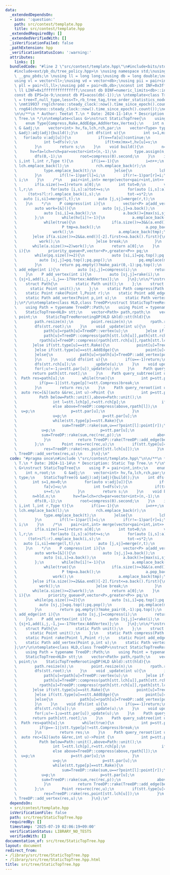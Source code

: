 ```yaml
---
data:
  _extendedDependsOn:
  - icon: ':question:'
    path: src/contest/template.hpp
    title: src/contest/template.hpp
  _extendedRequiredBy: []
  _extendedVerifiedWith: []
  _isVerificationFailed: false
  _pathExtension: hpp
  _verificationStatusIcon: ':warning:'
  attributes:
    links: []
  bundledCode: "#line 2 \"src/contest/template.hpp\"\n#include<bits/stdc++.h>\n#include<ext/pb_ds/assoc_container.hpp>\n\
    #include<ext/pb_ds/tree_policy.hpp>\n \nusing namespace std;\nusing namespace\
    \ __gnu_pbds;\n \nusing ll = long long;\nusing db = long double;\nusing vi = vector<int>;\n\
    using vl = vector<ll>;\nusing vd = vector<db>;\nusing pii = pair<int,int>;\nusing\
    \ pll = pair<ll,ll>;\nusing pdd = pair<db,db>;\nconst int INF=0x3fffffff;\nconst\
    \ ll LINF=0x1fffffffffffffff;\nconst db DINF=numeric_limits<db>::infinity();\n\
    const db EPS=1e-9;\nconst db PI=acos(db(-1));\n \ntemplate<class T>\nusing ordered_set\
    \ = tree<T,null_type,less<T>,rb_tree_tag,tree_order_statistics_node_update>;\n\
    \ \nmt19937 rng(chrono::steady_clock::now().time_since_epoch().count());\nmt19937_64\
    \ rng64(chrono::steady_clock::now().time_since_epoch().count());\n#line 3 \"src/tree/StaticTopTree.hpp\"\
    \n\n/**\n * Author: Teetat T.\n * Date: 2024-11-14\n * Description: Static Top\
    \ Tree.\n */\n\ntemplate<class G>\nstruct StaticTopTree{\n    using P = pair<int,int>;\n\
    \    enum Type{Compress,Rake,AddEdge,AddVertex,Vertex};\n    int n,root;\n   \
    \ G &adj;\n    vector<int> hv,fa,lch,rch,par;\n    vector<Type> type;\n    StaticTopTree(G\
    \ &adj):adj(adj){build();}\n    int dfs(int u){\n        int s=1,mx=0;\n     \
    \   for(auto v:adj[u]){\n            if(v==fa[u])continue;\n            fa[v]=u;\n\
    \            int t=dfs(v);\n            if(t>mx)mx=t,hv[u]=v;\n            s+=t;\n\
    \        }\n        return s;\n    }\n    void build(){\n        n=hld.n;\n  \
    \      hv=fa=lch=rch=par=vector<int>(n,-1);\n        type.assign(n,Compress);\n\
    \        dfs(0,-1);\n        root=compress(0).second;\n    }\n    int add(int\
    \ i,int l,int r,Type t){\n        if(i==-1){\n            i=n++;\n           \
    \ lch.emplace_back(l);\n            rch.emplace_back(r);\n            par.emplace_back(-1);\n\
    \            type.emplace_back(t);\n        }else{\n            lch[i]=l,rch[i]=r,type[i]=t;\n\
    \        }\n        if(l!=-1)par[l]=i;\n        if(r!=-1)par[r]=i;\n        return\
    \ i;\n    }\n    /*\n    pair<int,int> merge(vector<pair<int,int>> a,Type t){\n\
    \        if(a.size()==1)return a[0];\n        int tot=0;\n        vector<pair<int,int>>\
    \ l,r;\n        for(auto [i,s]:a)tot+=s;\n        for(auto [i,s]:a){\n       \
    \     (tot>s?l:r).emplace_back(i,s);\n            tot-=s*2;\n        }\n     \
    \   auto [i,si]=merge(l,t);\n        auto [j,sj]=merge(r,t);\n        return {add(-1,i,j,t),si+sj};\n\
    \    }\n    */\n    P compress(int i){\n        vector<P> a{add_vertex(i)};\n\
    \        auto work=[&](){\n            auto [sj,j]=a.back();\n            a.pop_back();\n\
    \            auto [si,i]=a.back();\n            a.back()={max(si,sj)+1,add(-1,i,j,Compress)};\n\
    \        };\n        while(hv[i]!=-1){\n            a.emplace_back(add_vertex(i=hv[i]));\n\
    \            while(true){\n                if(a.size()>=3&&(a.end()[-3].first==a.end()[-2].first||a.end()[-3].first<=a.back().first)){\n\
    \                    P tmp=a.back();\n                    a.pop_back();\n    \
    \                work();\n                    a.emplace_back(tmp);\n         \
    \       }else if(a.size()>=2&&a.end()[-2].first<=a.back().first){\n          \
    \          work();\n                }else break;\n            }\n        }\n \
    \       while(a.size()>=2)work();\n        return a[0];\n    }\n    P rake(int\
    \ i){\n        priority_queue<P,vector<P>,greater<P>> pq;\n        for(int j:adj[i])if(j!=fa[i]&&j!=hld.hv[i])pq.emplace(add_edge(j));\n\
    \        while(pq.size()>=2){\n            auto [si,i]=pq.top();pq.pop();\n  \
    \          auto [sj,j]=pq.top();pq.pop();\n            pq.emplace(max(si,sj)+1,add(-1,i,j,Rake));\n\
    \        }\n        return pq.empty()?make_pair(0,-1):pq.top();\n    }\n    P\
    \ add_edge(int i){\n        auto [sj,j]=compress(i);\n        return {sj+1,add(-1,j,-1,AddEdge)};\n\
    \    }\n    P add_vertex(int i){\n        auto [sj,j]=rake(i);\n        return\
    \ {sj+1,add(i,j,-1,j==-1?Vertex:AddVertex)};\n    }\n};\n\n/*\nstruct TreeDP{\n\
    \    struct Path{\n        static Path unit();\n    };\n    struct Point{\n  \
    \      static Point unit();\n    };\n    static Path compress(Path l,Path r);\n\
    \    static Point rake(Point l,Point r);\n    static Point add_edge(Path p);\n\
    \    static Path add_vertex(Point p,int u);\n    static Path vertex(int u);\n\
    };\n*/\n\ntemplate<class HLD,class TreeDP>\nstruct StaticTopTreeRerootingDP{\n\
    \    using Path = typename TreeDP::Path;\n    using Point = typename TreeDP::Point;\n\
    \    StaticTopTree<HLD> stt;\n    vector<Path> path,rpath;\n    vector<Point>\
    \ point;\n    StaticTopTreeRerootingDP(HLD &hld):stt(hld){\n        int n=stt.n;\n\
    \        path.resize(n);\n        point.resize(n);\n        rpath.resize(n);\n\
    \        dfs(stt.root);\n    }\n    void _update(int u){\n        if(stt.type[u]==stt.Vertex){\n\
    \            path[u]=rpath[u]=TreeDP::vertex(u);\n        }else if(stt.type[u]==stt.Compress){\n\
    \            path[u]=TreeDP::compress(path[stt.lch[u]],path[stt.rch[u]]);\n  \
    \          rpath[u]=TreeDP::compress(rpath[stt.rch[u]],rpath[stt.lch[u]]);\n \
    \       }else if(stt.type[u]==stt.Rake){\n            point[u]=TreeDP::rake(point[stt.lch[u]],point[stt.rch[u]]);\n\
    \        }else if(stt.type[u]==stt.AddEdge){\n            point[u]=TreeDP::add_edge(path[stt.lch[u]]);\n\
    \        }else{\n            path[u]=rpath[u]=TreeDP::add_vertex(point[stt.lch[u]],u);\n\
    \        }\n    }\n    void dfs(int u){\n        if(u==-1)return;\n        dfs(stt.lch[u]);\n\
    \        dfs(stt.rch[u]);\n        _update(u);\n    }\n    void update(int u){\n\
    \        for(;u!=-1;u=stt.par[u])_update(u);\n    }\n    Path query_all(){\n \
    \       return path[stt.root];\n    }\n    Path query_subtree(int u){\n      \
    \  Path res=path[u];\n        while(true){\n            int p=stt.par[u];\n  \
    \          if(p==-1||stt.type[p]!=stt.Compress)break;\n            if(stt.lch[p]==u)res=TreeDP::compress(path[stt.rch[p]],res);\n\
    \        }\n        return res;\n    }\n    Path query_reroot(int u){\n      \
    \  auto rec=[&](auto &&rec,int u)->Point {\n            int p=stt.par[u];\n  \
    \          Path below=Path::unit(),above=Path::unit();\n            while(p!=-1&&stt.type[p]==stt.Compress){\n\
    \                int l=stt.lch[p],r=stt.rch[p];\n                if(l==u)below=TreeDP::compress(below,path[r]);\n\
    \                else above=TreeDP::compress(above,rpath[l]);\n              \
    \  u=p;\n                p=stt.par[u];\n            }\n            if(p!=-1){\n\
    \                u=p;\n                p=stt.par[u];\n                Point sum=Point::unit();\n\
    \                while(stt.type[p]==stt.Rake){\n                    int l=stt.lch[p],r=stt.rch[p];\n\
    \                    sum=TreeDP::rake(sum,u==r?point[l]:point[r]);\n         \
    \           u=p;\n                    p=stt.par[u];\n                }\n     \
    \           sum=TreeDP::rake(sum,rec(rec,p));\n                above=TreeDP::compress(above,TreeDP::add_vertex(sum,p));\n\
    \            }\n            return TreeDP::rake(TreeDP::add_edge(below),TreeDP::add_edge(above));\n\
    \        };\n        Point res=rec(rec,u);\n        if(stt.type[u]==stt.AddVertex){\n\
    \            res=TreeDP::rake(res,point[stt.lch[u]]);\n        }\n        return\
    \ TreeDP::add_vertex(res,u);\n    }\n};\n"
  code: "#pragma once\n#include \"src/contest/template.hpp\"\n\n/**\n * Author: Teetat\
    \ T.\n * Date: 2024-11-14\n * Description: Static Top Tree.\n */\n\ntemplate<class\
    \ G>\nstruct StaticTopTree{\n    using P = pair<int,int>;\n    enum Type{Compress,Rake,AddEdge,AddVertex,Vertex};\n\
    \    int n,root;\n    G &adj;\n    vector<int> hv,fa,lch,rch,par;\n    vector<Type>\
    \ type;\n    StaticTopTree(G &adj):adj(adj){build();}\n    int dfs(int u){\n \
    \       int s=1,mx=0;\n        for(auto v:adj[u]){\n            if(v==fa[u])continue;\n\
    \            fa[v]=u;\n            int t=dfs(v);\n            if(t>mx)mx=t,hv[u]=v;\n\
    \            s+=t;\n        }\n        return s;\n    }\n    void build(){\n \
    \       n=hld.n;\n        hv=fa=lch=rch=par=vector<int>(n,-1);\n        type.assign(n,Compress);\n\
    \        dfs(0,-1);\n        root=compress(0).second;\n    }\n    int add(int\
    \ i,int l,int r,Type t){\n        if(i==-1){\n            i=n++;\n           \
    \ lch.emplace_back(l);\n            rch.emplace_back(r);\n            par.emplace_back(-1);\n\
    \            type.emplace_back(t);\n        }else{\n            lch[i]=l,rch[i]=r,type[i]=t;\n\
    \        }\n        if(l!=-1)par[l]=i;\n        if(r!=-1)par[r]=i;\n        return\
    \ i;\n    }\n    /*\n    pair<int,int> merge(vector<pair<int,int>> a,Type t){\n\
    \        if(a.size()==1)return a[0];\n        int tot=0;\n        vector<pair<int,int>>\
    \ l,r;\n        for(auto [i,s]:a)tot+=s;\n        for(auto [i,s]:a){\n       \
    \     (tot>s?l:r).emplace_back(i,s);\n            tot-=s*2;\n        }\n     \
    \   auto [i,si]=merge(l,t);\n        auto [j,sj]=merge(r,t);\n        return {add(-1,i,j,t),si+sj};\n\
    \    }\n    */\n    P compress(int i){\n        vector<P> a{add_vertex(i)};\n\
    \        auto work=[&](){\n            auto [sj,j]=a.back();\n            a.pop_back();\n\
    \            auto [si,i]=a.back();\n            a.back()={max(si,sj)+1,add(-1,i,j,Compress)};\n\
    \        };\n        while(hv[i]!=-1){\n            a.emplace_back(add_vertex(i=hv[i]));\n\
    \            while(true){\n                if(a.size()>=3&&(a.end()[-3].first==a.end()[-2].first||a.end()[-3].first<=a.back().first)){\n\
    \                    P tmp=a.back();\n                    a.pop_back();\n    \
    \                work();\n                    a.emplace_back(tmp);\n         \
    \       }else if(a.size()>=2&&a.end()[-2].first<=a.back().first){\n          \
    \          work();\n                }else break;\n            }\n        }\n \
    \       while(a.size()>=2)work();\n        return a[0];\n    }\n    P rake(int\
    \ i){\n        priority_queue<P,vector<P>,greater<P>> pq;\n        for(int j:adj[i])if(j!=fa[i]&&j!=hld.hv[i])pq.emplace(add_edge(j));\n\
    \        while(pq.size()>=2){\n            auto [si,i]=pq.top();pq.pop();\n  \
    \          auto [sj,j]=pq.top();pq.pop();\n            pq.emplace(max(si,sj)+1,add(-1,i,j,Rake));\n\
    \        }\n        return pq.empty()?make_pair(0,-1):pq.top();\n    }\n    P\
    \ add_edge(int i){\n        auto [sj,j]=compress(i);\n        return {sj+1,add(-1,j,-1,AddEdge)};\n\
    \    }\n    P add_vertex(int i){\n        auto [sj,j]=rake(i);\n        return\
    \ {sj+1,add(i,j,-1,j==-1?Vertex:AddVertex)};\n    }\n};\n\n/*\nstruct TreeDP{\n\
    \    struct Path{\n        static Path unit();\n    };\n    struct Point{\n  \
    \      static Point unit();\n    };\n    static Path compress(Path l,Path r);\n\
    \    static Point rake(Point l,Point r);\n    static Point add_edge(Path p);\n\
    \    static Path add_vertex(Point p,int u);\n    static Path vertex(int u);\n\
    };\n*/\n\ntemplate<class HLD,class TreeDP>\nstruct StaticTopTreeRerootingDP{\n\
    \    using Path = typename TreeDP::Path;\n    using Point = typename TreeDP::Point;\n\
    \    StaticTopTree<HLD> stt;\n    vector<Path> path,rpath;\n    vector<Point>\
    \ point;\n    StaticTopTreeRerootingDP(HLD &hld):stt(hld){\n        int n=stt.n;\n\
    \        path.resize(n);\n        point.resize(n);\n        rpath.resize(n);\n\
    \        dfs(stt.root);\n    }\n    void _update(int u){\n        if(stt.type[u]==stt.Vertex){\n\
    \            path[u]=rpath[u]=TreeDP::vertex(u);\n        }else if(stt.type[u]==stt.Compress){\n\
    \            path[u]=TreeDP::compress(path[stt.lch[u]],path[stt.rch[u]]);\n  \
    \          rpath[u]=TreeDP::compress(rpath[stt.rch[u]],rpath[stt.lch[u]]);\n \
    \       }else if(stt.type[u]==stt.Rake){\n            point[u]=TreeDP::rake(point[stt.lch[u]],point[stt.rch[u]]);\n\
    \        }else if(stt.type[u]==stt.AddEdge){\n            point[u]=TreeDP::add_edge(path[stt.lch[u]]);\n\
    \        }else{\n            path[u]=rpath[u]=TreeDP::add_vertex(point[stt.lch[u]],u);\n\
    \        }\n    }\n    void dfs(int u){\n        if(u==-1)return;\n        dfs(stt.lch[u]);\n\
    \        dfs(stt.rch[u]);\n        _update(u);\n    }\n    void update(int u){\n\
    \        for(;u!=-1;u=stt.par[u])_update(u);\n    }\n    Path query_all(){\n \
    \       return path[stt.root];\n    }\n    Path query_subtree(int u){\n      \
    \  Path res=path[u];\n        while(true){\n            int p=stt.par[u];\n  \
    \          if(p==-1||stt.type[p]!=stt.Compress)break;\n            if(stt.lch[p]==u)res=TreeDP::compress(path[stt.rch[p]],res);\n\
    \        }\n        return res;\n    }\n    Path query_reroot(int u){\n      \
    \  auto rec=[&](auto &&rec,int u)->Point {\n            int p=stt.par[u];\n  \
    \          Path below=Path::unit(),above=Path::unit();\n            while(p!=-1&&stt.type[p]==stt.Compress){\n\
    \                int l=stt.lch[p],r=stt.rch[p];\n                if(l==u)below=TreeDP::compress(below,path[r]);\n\
    \                else above=TreeDP::compress(above,rpath[l]);\n              \
    \  u=p;\n                p=stt.par[u];\n            }\n            if(p!=-1){\n\
    \                u=p;\n                p=stt.par[u];\n                Point sum=Point::unit();\n\
    \                while(stt.type[p]==stt.Rake){\n                    int l=stt.lch[p],r=stt.rch[p];\n\
    \                    sum=TreeDP::rake(sum,u==r?point[l]:point[r]);\n         \
    \           u=p;\n                    p=stt.par[u];\n                }\n     \
    \           sum=TreeDP::rake(sum,rec(rec,p));\n                above=TreeDP::compress(above,TreeDP::add_vertex(sum,p));\n\
    \            }\n            return TreeDP::rake(TreeDP::add_edge(below),TreeDP::add_edge(above));\n\
    \        };\n        Point res=rec(rec,u);\n        if(stt.type[u]==stt.AddVertex){\n\
    \            res=TreeDP::rake(res,point[stt.lch[u]]);\n        }\n        return\
    \ TreeDP::add_vertex(res,u);\n    }\n};\n"
  dependsOn:
  - src/contest/template.hpp
  isVerificationFile: false
  path: src/tree/StaticTopTree.hpp
  requiredBy: []
  timestamp: '2025-07-19 02:06:19+09:00'
  verificationStatus: LIBRARY_NO_TESTS
  verifiedWith: []
documentation_of: src/tree/StaticTopTree.hpp
layout: document
redirect_from:
- /library/src/tree/StaticTopTree.hpp
- /library/src/tree/StaticTopTree.hpp.html
title: src/tree/StaticTopTree.hpp
---
```

